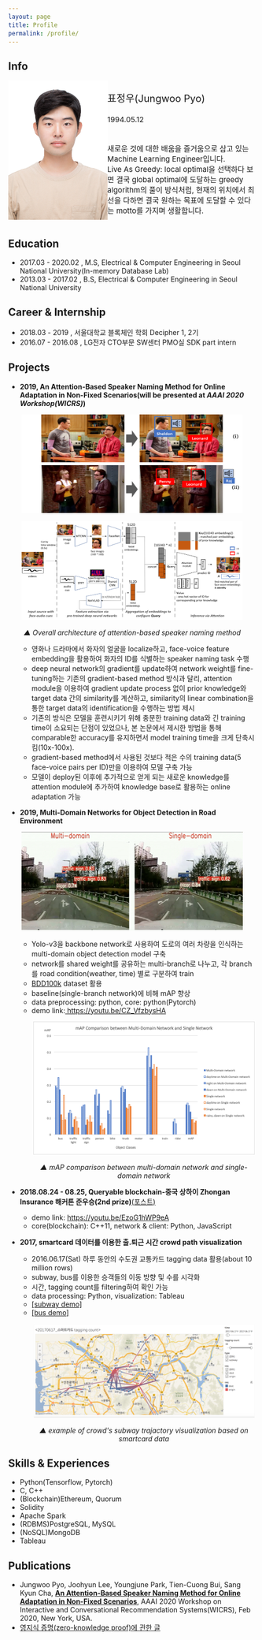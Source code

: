 ```yaml
---
layout: page
title: Profile
permalink: /profile/
---
```


## Info
<div class="row" style="display:flex">
  <div class="left_column" style="flex:40%">
    <img src="/files/profile/portrait.jpg" alt="portrait" width="250" />
  </div>
  <div class="right_column" style="flex:60%">
    <p style="font-size:20px">표정우(Jungwoo Pyo)</p>
    <p style="font-size:15px">
      1994.05.12<br /><br /><br />
      새로운 것에 대한 배움을 즐거움으로 삼고 있는 Machine Learning Engineer입니다.<br />
      Live As Greedy: local optimal을 선택하다 보면 결국 global optimal에 도달하는 greedy algorithm의 풀이 방식처럼, 현재의 위치에서 최선을 다하면 결국 원하는 목표에 도달할 수 있다는 motto를 가지며 생활합니다.</p>
  </div>
</div>

## Education

* 2017.03 - 2020.02 , M.S, Electrical & Computer Engineering in Seoul National University(In-memory Database Lab)
* 2013.03 - 2017.02 , B.S, Electrical & Computer Engineering in Seoul National University

## Career & Internship

* 2018.03 - 2019    , 서울대학교 블록체인 학회 Decipher 1, 2기
* 2016.07 - 2016.08 , LG전자 CTO부문 SW센터 PMO실 SDK part intern 

## Projects

* **2019, An Attention-Based Speaker Naming Method for Online Adaptation in Non-Fixed Scenarios(will be presented at *AAAI 2020 Workshop(WICRS)*)**

<p align="center" padding="5px 0 5px 0">
  <img src="/files/profile/speaker_naming.png" alt="speaker naming" width="450" height="200"/>
</p>
<p align="center" padding="0 0 5px 0">
  <img src="/files/profile/speaker_naming_architecture.png" alt="speaker naming architecture" width="450" height="200"/>
</p>
<p align="center">
  <em> ▲ Overall architecture of attention-based speaker naming method</em>
</p>

<ul><ul>
  <li>영화나 드라마에서 화자의 얼굴을 localize하고, face-voice feature embedding을 활용하여 화자의 ID를 식별하는 speaker naming task 수행</li>
  <li>deep neural network의 gradient를 update하여 network weight를 fine-tuning하는 기존의 gradient-based method 방식과 달리, attention module을 이용하여 gradient update process 없이 prior knowledge와 target data 간의 similarity를 계산하고, similarity의 linear combination을 통한 target data의 identification을 수행하는 방법 제시</li>
  <li>기존의 방식은 모델을 훈련시키기 위해 충분한 training data와 긴 training time이 소요되는 단점이 있었으나, 본 논문에서 제시한 방법을 통해 comparable한 accuracy를 유지하면서 model training time을 크게 단축시킴(10x-100x).</li>
  <li>gradient-based method에서 사용된 것보다 적은 수의 training data(5 face-voice pairs per ID)만을 이용하여 모델 구축 가능</li>
  <li>모델이 deploy된 이후에 추가적으로 얻게 되는 새로운 knowledge를 attention module에 추가하여 knowledge base로 활용하는 online adaptation 가능</li>
</ul></ul>

* **2019, Multi-Domain Networks for Object Detection in Road Environment**

<p align="center" padding="5px 0 5px 0">
  <img src="/files/profile/example_mdnet.png" alt="mdnet" width="450" height="200"/>
</p>

<ul><ul>
  <li>Yolo-v3을 backbone network로 사용하여 도로의 여러 차량을 인식하는 multi-domain object detection model 구축</li>
  <li>network를 shared weight를 공유하는 multi-branch로 나누고, 각 branch를 road condition(weather, time) 별로 구분하여 train</li>
  <li><a href="https://bair.berkeley.edu/blog/2018/05/30/bdd/">BDD100k</a> dataset 활용</li>
  <li>baseline(single-branch network)에 비해 mAP 향상</li>
  <li>data preprocessing: python, core: python(Pytorch)</li>
  <li>demo link:<a href="https://youtu.be/CZ_VfzbysHA"> https://youtu.be/CZ_VfzbysHA </a></li>
  <p align="center" padding="5px 0 5px 0">
    <img src="/files/profile/mAP_mdnet.png" alt="mAP comparison between multi-domain network and single-domain network" width="450"/>
  </p>
  <p align="center">
    <em> ▲ mAP comparison between multi-domain network and single-domain network</em>
  </p>

</ul></ul>

* **2018.08.24 - 08.25, Queryable blockchain-중국 상하이 Zhongan Insurance 해커톤 준우승(2nd prize)**[(포스트)](/_posts/2018-08-26/2018-08-26-zhongan_hackathon.markdown)

<ul><ul>
  <li>demo link: <a href="https://youtu.be/EzoG1hWP9eA"> https://youtu.be/EzoG1hWP9eA </a></li>
  <li>core(blockchain): C++11, network & client: Python, JavaScript</li>
</ul></ul>

* **2017, smartcard 데이터를 이용한 출.퇴근 시간 crowd path visualization**

<ul><ul>
  <li>2016.06.17(Sat) 하루 동안의 수도권 교통카드 tagging data 활용(about 10 million rows)</li>
  <li>subway, bus를 이용한 승객들의 이동 방향 및 수를 시각화</li>
  <li>시간, tagging count를 filtering하여 확인 가능</li>
  <li>data processing: Python, visualization: Tableau</li>
  <li><a href="https://public.tableau.com/profile/.3518#!/vizhome/bus_v0_2/1?publish=yes">[subway demo]</a></li>
  <li><a href="https://public.tableau.com/profile/.3518#!/vizhome/bus_v0_2_onlybus/1?publish=yes">[bus demo]</a></li>
  <p align="center" padding="5px 0 5px 0">
    <img src="/files/profile/smartcard_subway.png" alt="example of visualization for smartcard:subway" width="450"/>
  </p>
  <p align="center">
    <em> ▲ example of crowd's subway trajactory visualization based on smartcard data </em>
  </p>
</ul></ul>

## Skills & Experiences

<ul>
  <li>Python(Tensorflow, Pytorch)</li>
  <li>C, C++</li>
  <li>(Blockchain)Ethereum, Quorum</li>
  <li>Solidity</li>
  <li>Apache Spark</li>
  <li>(RDBMS)PostgreSQL, MySQL</li>
  <li>(NoSQL)MongoDB</li>
  <li>Tableau</li>
</ul>

## Publications

<ul>
  <li>Jungwoo Pyo, Joohyun Lee, Youngjune Park, Tien-Cuong Bui, Sang Kyun Cha, <a href="http://arxiv.org/abs/1912.00649"><b>An Attention-Based Speaker Naming Method for Online Adaptation in Non-Fixed Scenarios</b></a>, AAAI 2020 Workshop on Interactive and Conversational Recommendation Systems(WICRS), Feb 2020, New York, USA.</li>
  <li><a href="https://medium.com/decipher-media/zero-knowledge-proof-chapter-1-introduction-to-zero-knowledge-proof-zk-snarks-6475f5e9b17b">영지식 증명(zero-knowledge proof)에 관한 글</a></li>

